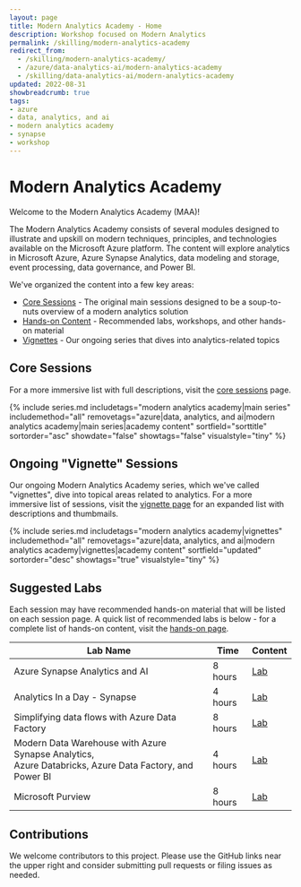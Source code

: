 ```yaml
---
layout: page
title: Modern Analytics Academy - Home
description: Workshop focused on Modern Analytics
permalink: /skilling/modern-analytics-academy
redirect_from:
  - /skilling/modern-analytics-academy/
  - /azure/data-analytics-ai/modern-analytics-academy
  - /skilling/data-analytics-ai/modern-analytics-academy
updated: 2022-08-31
showbreadcrumb: true
tags:
- azure
- data, analytics, and ai
- modern analytics academy
- synapse
- workshop
---
```


# Modern Analytics Academy

Welcome to the Modern Analytics Academy (MAA)! 

The Modern Analytics Academy consists of several modules designed to illustrate and upskill on modern techniques, principles, and technologies available on the Microsoft Azure platform. The content will explore analytics in Microsoft Azure, Azure Synapse Analytics, data modeling and storage, event processing, data governance, and Power BI. 

We've organized the content into a few key areas:
* [Core Sessions](/PartnerResources/skilling/modern-analytics-academy/core-sessions) - The original main sessions designed to be a soup-to-nuts overview of a modern analytics solution
* [Hands-on Content](/PartnerResources/skilling/modern-analytics-academy/hands-on) - Recommended labs, workshops, and other hands-on material
* [Vignettes](/PartnerResources/skilling/modern-analytics-academy/vignettes) - Our ongoing series that dives into analytics-related topics

## Core Sessions

For a more immersive list with full descriptions, visit the [core sessions](/PartnerResources/skilling/modern-analytics-academy/core-sessions) page.

{% include series.md 
    includetags="modern analytics academy|main series" includemethod="all" 
    removetags="azure|data, analytics, and ai|modern analytics academy|main series|academy content" 
    sortfield="sorttitle" sortorder="asc" showdate="false" showtags="false"
    visualstyle="tiny"
%}

## Ongoing "Vignette" Sessions

Our ongoing Modern Analytics Academy series, which we've called "vignettes", dive into topical areas related to analytics. For a more immersive list of sessions, visit the 
[vignette page](/PartnerResources/skilling/modern-analytics-academy/vignettes) for an expanded list with descriptions and thumbmails.

{% include series.md 
    includetags="modern analytics academy|vignettes" includemethod="all" 
    removetags="azure|data, analytics, and ai|modern analytics academy|vignettes|academy content" 
    sortfield="updated" sortorder="desc" showtags="true"
    visualstyle="tiny"
%}

## Suggested Labs

Each session may have recommended hands-on material that will be listed on each session page. A quick list of recommended labs is below - for a complete list of hands-on content, visit the [hands-on page](/PartnerResources/skilling/modern-analytics-academy/hands-on).

| Lab Name | Time | Content | 
|---|---|---|
| Azure Synapse Analytics and AI | 8 hours | [Lab](https://github.com/microsoft/MCW-Azure-Synapse-Analytics-and-AI/blob/master/Hands-on%20lab/HOL%20step-by%20step%20-%20Azure%20Synapse%20Analytics%20and%20AI.md) |
| Analytics In a Day - Synapse | 4 hours | [Lab](https://github.com/solliancenet/azure-synapse-analytics-day) |
| Simplifying data flows with Azure Data Factory | 8 hours | [Lab](https://github.com/solliancenet/tech-immersion-data-ai/blob/master/data-exp5/README.md) |
| Modern Data Warehouse with Azure Synapse Analytics, <br />Azure Databricks, Azure Data Factory, and Power BI | 4 hours | [Lab](https://github.com/solliancenet/tech-immersion-data-ai/blob/master/data-exp6/README.md) |
| Microsoft Purview | 8 hours | [Lab](https://aka.ms/purviewlab) |

## Contributions

We welcome contributors to this project. Please use the GitHub links near the upper right and consider submitting pull requests or filing issues as needed.